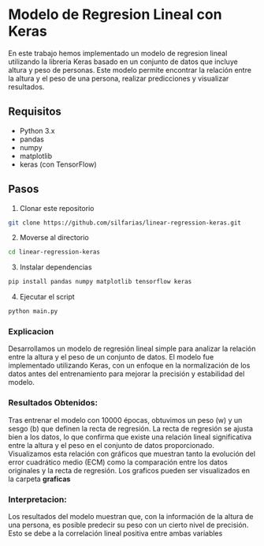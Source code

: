 # Modelo de Regresion Lineal con Keras

En este trabajo hemos implementado un modelo de regresion lineal utilizando la libreria Keras basado en un conjunto de datos que incluye altura y peso de personas. Este modelo permite encontrar la relación entre la altura y el peso de una persona, realizar predicciones y visualizar resultados.


## Requisitos

- Python 3.x
- pandas
- numpy
- matplotlib
- keras (con TensorFlow)

## Pasos
1. Clonar este repositorio

```bash
git clone https://github.com/silfarias/linear-regression-keras.git
```

2. Moverse al directorio

```bash
cd linear-regression-keras
```

3. Instalar dependencias 
```bash
pip install pandas numpy matplotlib tensorflow keras
```

4. Ejecutar el script
```bash
python main.py
```

### Explicacion

Desarrollamos un modelo de regresión lineal simple para analizar la relación entre la altura y el peso de un conjunto de datos. El modelo fue implementado utilizando Keras, con un enfoque en la normalización de los datos antes del entrenamiento para mejorar la precisión y estabilidad del modelo.

### Resultados Obtenidos:

Tras entrenar el modelo con 10000 épocas, obtuvimos un peso (w) y un sesgo (b) que definen la recta de regresión. La recta de regresión se ajusta bien a los datos, lo que confirma que existe una relación lineal significativa entre la altura y el peso en el conjunto de datos proporcionado. Visualizamos esta relación con gráficos que muestran tanto la evolución del error cuadrático medio (ECM) como la comparación entre los datos originales y la recta de regresión.
Los graficos pueden ser visualizados en la carpeta **graficas**

### Interpretacion:

Los resultados del modelo muestran que, con la información de la altura de una persona, es posible predecir su peso con un cierto nivel de precisión. Esto se debe a la correlación lineal positiva entre ambas variables